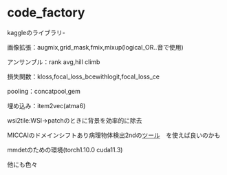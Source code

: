 # code_factory
kaggleのライブラリ-

画像拡張：augmix,grid_mask,fmix,mixup(logical_OR..音で使用)

アンサンブル：rank avg,hill climb

損失関数：kloss,focal_loss_bcewithlogit,focal_loss_ce

pooling：concatpool,gem 

埋め込み：item2vec(atma6)

wsi2tile:WSI→patchのときに背景を効率的に除去

MICCAIのドメインシフトあり病理物体検出2ndの[ツール](https://github.com/TissueImageAnalytics/tiatoolbox/tree/develop/examples　)　を使えば良いのかも

mmdetのための環境(torch1.10.0 cuda11.3)

他にも色々
